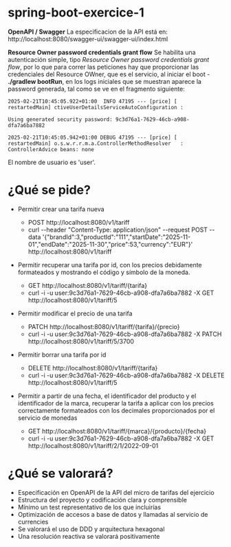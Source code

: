 # spring-boot-exercice-1

**OpenAPI / Swagger**
La especificacion de la API está en: http://localhost:8080/swagger-ui/swagger-ui/index.html

**Resource Owner password credentials grant flow**
Se habilita una autenticación simple, tipo _Resource Owner password credentials grant flow_, por lo que para correr las peticiones hay que proporcionar las credenciales del 
Resource OWner, que es el servicio, al iniciar el boot - **./gradlew bootRun**, en los logs iniciales que se muestran 
aparece la password generada, tal como se ve en el fragmento siguiente:

    2025-02-21T10:45:05.922+01:00  INFO 47195 --- [price] [  restartedMain] ctiveUserDetailsServiceAutoConfiguration :
    
    Using generated security password: 9c3d76a1-7629-46cb-a908-dfa7a6ba7882
    
    2025-02-21T10:45:05.942+01:00 DEBUG 47195 --- [price] [  restartedMain] o.s.w.r.r.m.a.ControllerMethodResolver   : ControllerAdvice beans: none

El nombre de usuario es 'user'.

# ¿Qué se pide?
* Permitir crear una tarifa nueva
  - POST http://localhost:8080/v1/tariff
  - curl --header "Content-Type: application/json" --request POST --data '{"brandId":3,"productId":"111","startDate":"2025-11-01","endDate":"2025-11-30","price":53,"currency":"EUR"}' http://localhost:8080/v1/tariff 

* Permitir recuperar una tarifa por id, con los precios debidamente formateados y mostrando el código y símbolo de la moneda.
  - GET http://localhost:8080/v1/tariff/{tarifa}
  - curl -i -u user:9c3d76a1-7629-46cb-a908-dfa7a6ba7882 -X GET http://localhost:8080/v1/tariff/5

* Permitir modificar el precio de una tarifa
  - PATCH http://localhost:8080/v1/tariff/{tarifa}/{precio}
  - curl -i -u user:9c3d76a1-7629-46cb-a908-dfa7a6ba7882 -X PATCH http://localhost:8080/v1/tariff/5/3700

* Permitir borrar una tarifa por id
  - DELETE http://localhost:8080/v1/tariff/{tarifa}
  - curl -i -u user:9c3d76a1-7629-46cb-a908-dfa7a6ba7882 -X DELETE http://localhost:8080/v1/tariff/5
  
* Permitir a partir de una fecha, el identificador del producto y el identificador de la marca, recuperar la tarifa a aplicar con los precios correctamente formateados con los decimales proporcionados por el servicio de monedas
  - GET http://localhost:8080/v1/tariff/{marca}/{producto}/{fecha}
  - curl -i -u user:9c3d76a1-7629-46cb-a908-dfa7a6ba7882 -X GET http://localhost:8080/v1/tariff/2/1/2022-09-01

# ¿Qué se valorará?

* Especificación en OpenAPI de la API del micro de tarifas del ejercicio
* Estructura del proyecto y codificación clara y comprensible
* Mínimo un test representativo de los que incluirías
* Optimización de accesos a base de datos y llamadas al servicio de currencies
* Se valorará el uso de DDD y arquitectura hexagonal
* Una resolución reactiva se valorará positivamente
